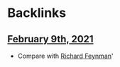 
# Backlinks
## [February 9th, 2021](<February 9th, 2021.md>)
- Compare with [Richard Feynman](<Richard Feynman.md>)'

